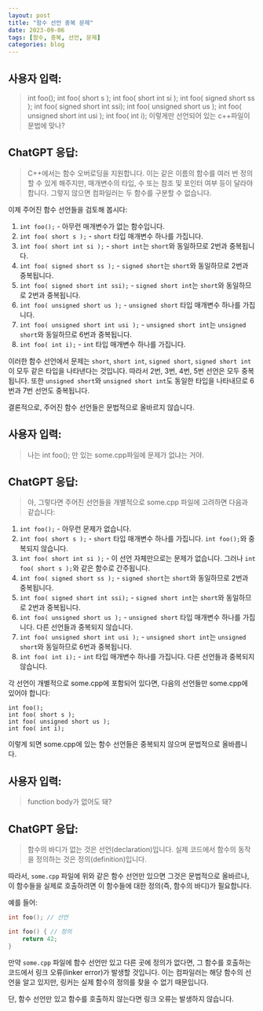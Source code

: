 ```yaml
---
layout: post
title: "함수 선언 중복 문제"
date: 2023-09-06
tags: [함수, 중복, 선언, 문제]
categories: blog
---
```


## 사용자 입력:
> int foo();
int foo( short s );
int foo( short int si );
int foo( signed short ss );
int foo( signed short int ssi);
int foo( unsigned short us );
int foo( unsigned short int usi );
int foo( int i); 이렇게만 선언되어 있는 c++파일이 문법에 맞나?

## ChatGPT 응답:
> C++에서는 함수 오버로딩을 지원합니다. 이는 같은 이름의 함수를 여러 번 정의할 수 있게 해주지만, 매개변수의 타입, 수 또는 참조 및 포인터 여부 등이 달라야 합니다. 그렇지 않으면 컴파일러는 두 함수를 구분할 수 없습니다.

이제 주어진 함수 선언들을 검토해 봅시다:

1. `int foo();` - 아무런 매개변수가 없는 함수입니다.
2. `int foo( short s );` - `short` 타입 매개변수 하나를 가집니다.
3. `int foo( short int si );` - `short int`는 `short`와 동일하므로 2번과 중복됩니다.
4. `int foo( signed short ss );` - `signed short`는 `short`와 동일하므로 2번과 중복됩니다.
5. `int foo( signed short int ssi);` - `signed short int`는 `short`와 동일하므로 2번과 중복됩니다.
6. `int foo( unsigned short us );` - `unsigned short` 타입 매개변수 하나를 가집니다.
7. `int foo( unsigned short int usi );` - `unsigned short int`는 `unsigned short`와 동일하므로 6번과 중복됩니다.
8. `int foo( int i);` - `int` 타입 매개변수 하나를 가집니다.

이러한 함수 선언에서 문제는 `short`, `short int`, `signed short`, `signed short int`이 모두 같은 타입을 나타낸다는 것입니다. 따라서 2번, 3번, 4번, 5번 선언은 모두 중복됩니다. 또한 `unsigned short`와 `unsigned short int`도 동일한 타입을 나타내므로 6번과 7번 선언도 중복됩니다.

결론적으로, 주어진 함수 선언들은 문법적으로 올바르지 않습니다.

## 사용자 입력:
> 나는 int foo(); 만 있는 some.cpp파일에 문제가 없냐는 거야.

## ChatGPT 응답:
> 아, 그렇다면 주어진 선언들을 개별적으로 some.cpp 파일에 고려하면 다음과 같습니다:

1. `int foo();` - 아무런 문제가 없습니다.
2. `int foo( short s );` - `short` 타입 매개변수 하나를 가집니다. `int foo();`와 중복되지 않습니다.
3. `int foo( short int si );` - 이 선언 자체만으로는 문제가 없습니다. 그러나 `int foo( short s );`와 같은 함수로 간주됩니다.
4. `int foo( signed short ss );` - `signed short`는 `short`와 동일하므로 2번과 중복됩니다.
5. `int foo( signed short int ssi);` - `signed short int`는 `short`와 동일하므로 2번과 중복됩니다.
6. `int foo( unsigned short us );` - `unsigned short` 타입 매개변수 하나를 가집니다. 다른 선언들과 중복되지 않습니다.
7. `int foo( unsigned short int usi );` - `unsigned short int`는 `unsigned short`와 동일하므로 6번과 중복됩니다.
8. `int foo( int i);` - `int` 타입 매개변수 하나를 가집니다. 다른 선언들과 중복되지 않습니다.

각 선언이 개별적으로 some.cpp에 포함되어 있다면, 다음의 선언들만 some.cpp에 있어야 합니다:

```
int foo();
int foo( short s );
int foo( unsigned short us );
int foo( int i);
```

이렇게 되면 some.cpp에 있는 함수 선언들은 중복되지 않으며 문법적으로 올바릅니다.

## 사용자 입력:
> function body가 없어도 돼?

## ChatGPT 응답:
> 함수의 바디가 없는 것은 선언(declaration)입니다. 실제 코드에서 함수의 동작을 정의하는 것은 정의(definition)입니다.

따라서, `some.cpp` 파일에 위와 같은 함수 선언만 있으면 그것은 문법적으로 올바르나, 이 함수들을 실제로 호출하려면 이 함수들에 대한 정의(즉, 함수의 바디)가 필요합니다.

예를 들어:

```cpp
int foo(); // 선언

int foo() { // 정의
    return 42;
}
```

만약 `some.cpp` 파일에 함수 선언만 있고 다른 곳에 정의가 없다면, 그 함수를 호출하는 코드에서 링크 오류(linker error)가 발생할 것입니다. 이는 컴파일러는 해당 함수의 선언을 알고 있지만, 링커는 실제 함수의 정의를 찾을 수 없기 때문입니다.

단, 함수 선언만 있고 함수를 호출하지 않는다면 링크 오류는 발생하지 않습니다.

